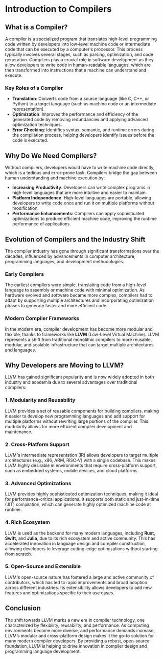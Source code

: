 # Introduction to Compilers

## What is a Compiler?

A compiler is a specialized program that translates high-level programming code written by developers into low-level machine code or intermediate code that can be executed by a computer's processor. This process typically involves several stages, such as parsing, optimization, and code generation. Compilers play a crucial role in software development as they allow developers to write code in human-readable languages, which are then transformed into instructions that a machine can understand and execute.

### Key Roles of a Compiler
- **Translation**: Converts code from a source language (like C, C++, or Python) to a target language (such as machine code or an intermediate representation).
- **Optimization**: Improves the performance and efficiency of the generated code by removing redundancies and applying advanced optimization techniques.
- **Error Checking**: Identifies syntax, semantic, and runtime errors during the compilation process, helping developers identify issues before the code is executed.

## Why Do We Need Compilers?

Without compilers, developers would have to write machine code directly, which is a tedious and error-prone task. Compilers bridge the gap between human understanding and machine execution by:
- **Increasing Productivity**: Developers can write complex programs in high-level languages that are more intuitive and easier to maintain.
- **Platform Independence**: High-level languages are portable, allowing developers to write code once and run it on multiple platforms without modification.
- **Performance Enhancements**: Compilers can apply sophisticated optimizations to produce efficient machine code, improving the runtime performance of applications.

## Evolution of Compilers and the Industry Shift

The compiler industry has gone through significant transformations over the decades, influenced by advancements in computer architecture, programming languages, and development methodologies.

### Early Compilers
The earliest compilers were simple, translating code from a high-level language to assembly or machine code with minimal optimization. As hardware evolved and software became more complex, compilers had to adapt by supporting multiple architectures and incorporating optimization phases to generate faster and more efficient code.

### Modern Compiler Frameworks
In the modern era, compiler development has become more modular and flexible, thanks to frameworks like **LLVM** (Low-Level Virtual Machine). LLVM represents a shift from traditional monolithic compilers to more reusable, modular, and scalable infrastructure that can target multiple architectures and languages.

## Why Developers are Moving to LLVM?

LLVM has gained significant popularity and is now widely adopted in both industry and academia due to several advantages over traditional compilers:

### 1. **Modularity and Reusability**
LLVM provides a set of reusable components for building compilers, making it easier to develop new programming languages and add support for multiple platforms without rewriting large portions of the compiler. This modularity allows for more efficient compiler development and maintenance.

### 2. **Cross-Platform Support**
LLVM's intermediate representation (IR) allows developers to target multiple architectures (e.g., x86, ARM, RISC-V) with a single codebase. This makes LLVM highly desirable in environments that require cross-platform support, such as embedded systems, mobile devices, and cloud platforms.

### 3. **Advanced Optimizations**
LLVM provides highly sophisticated optimization techniques, making it ideal for performance-critical applications. It supports both static and just-in-time (JIT) compilation, which can generate highly optimized machine code at runtime.

### 4. **Rich Ecosystem**
LLVM is used as the backend for many modern languages, including **Rust**, **Swift**, and **Julia**, due to its rich ecosystem and active community. This has accelerated innovation in language design and compiler construction, allowing developers to leverage cutting-edge optimizations without starting from scratch.

### 5. **Open-Source and Extensible**
LLVM's open-source nature has fostered a large and active community of contributors, which has led to rapid improvements and broad adoption across different industries. Its extensibility allows developers to add new features and optimizations specific to their use cases.

## Conclusion

The shift towards LLVM marks a new era in compiler technology, one characterized by flexibility, reusability, and performance. As computing environments become more diverse, and performance demands increase, LLVM’s modular and cross-platform design makes it the go-to solution for many modern compiler developers. By providing a robust, open-source foundation, LLVM is helping to drive innovation in compiler design and programming language development.

